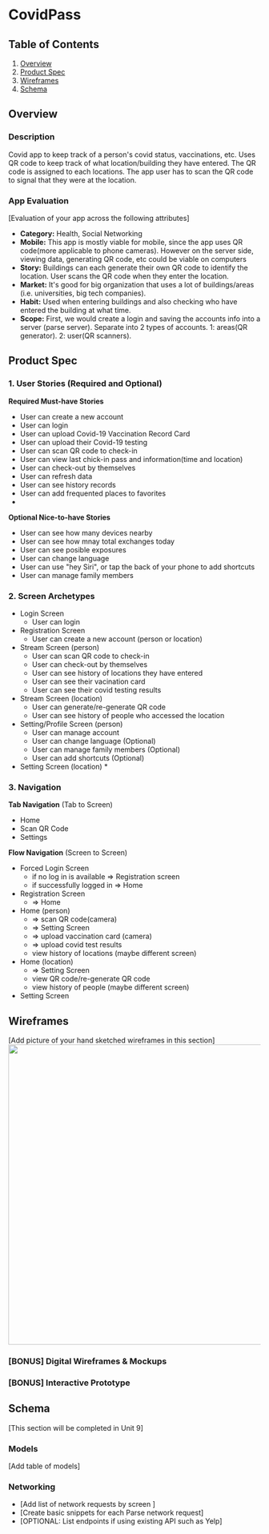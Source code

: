 # CovidPass

## Table of Contents
1. [Overview](#Overview)
1. [Product Spec](#Product-Spec)
1. [Wireframes](#Wireframes)
2. [Schema](#Schema)

## Overview
### Description
Covid app to keep track of a person's covid status, vaccinations, etc. Uses QR code to keep track of what location/building they have entered. The QR code is assigned to each locations. The app user has to scan the QR code to signal that they were at the location.

### App Evaluation
[Evaluation of your app across the following attributes]
- **Category:** Health, Social Networking
- **Mobile:** This app is mostly viable for mobile, since the app uses QR code(more applicable to phone cameras). However on the server side, viewing data, generating QR code, etc could be viable on computers
- **Story:** Buildings can each generate their own QR code to identify the location. User scans the QR code when they enter the location.
- **Market:** It's good for big organization that uses a lot of buildings/areas (i.e. universities, big tech companies).
- **Habit:** Used when entering buildings and also checking who have entered the building at what time.
- **Scope:** First, we would create a login and saving the accounts info into a server (parse server). Separate into 2 types of accounts. 1: areas(QR generator). 2: user(QR scanners).

## Product Spec

### 1. User Stories (Required and Optional)

**Required Must-have Stories**

* User can create a new account
* User can login
* User can upload Covid-19 Vaccination Record Card
* User can upload their Covid-19 testing
* User can scan QR code to check-in
* User can view last chick-in pass and information(time and location)
* User can check-out by themselves 
* User can refresh data 
* User can see history records 
* User can add frequented places to favorites
* 

**Optional Nice-to-have Stories**

* User can see how many devices nearby
* User can see how mnay total exchanges today
* User can see posible exposures 
* User can change language
* User can use "hey Siri", or tap the back of your phone to add shortcuts
* User can manage family members 

### 2. Screen Archetypes

* Login Screen
   * User can login
* Registration Screen
   * User can create a new account (person or location)
* Stream Screen (person)
   * User can scan QR code to check-in
   * User can check-out by themselves
   * User can see history of locations they have entered
   * User can see their vacination card
   * User can see their covid testing results
* Stream Screen (location)
   * User can generate/re-generate QR code
   * User can see history of people who accessed the location
* Setting/Profile Screen (person)
   * User can manage account
   * User can change language (Optional)
   * User can manage family members (Optional)
   * User can add shortcuts (Optional)
* Setting Screen (location)
   * 

### 3. Navigation

**Tab Navigation** (Tab to Screen)

* Home 
* Scan QR Code
* Settings

**Flow Navigation** (Screen to Screen)

* Forced Login Screen
   * if no log in is available => Registration screen
   * if successfully logged in => Home 
* Registration Screen
   * => Home 
* Home (person)
   * => scan QR code(camera)
   * => Setting Screen
   * => upload vaccination card (camera)
   * => upload covid test results
   * view history of locations (maybe different screen)
* Home (location)
   * => Setting Screen
   * view QR code/re-generate QR code
   * view history of people (maybe different screen)
* Setting Screen

## Wireframes
[Add picture of your hand sketched wireframes in this section]
<img src="YOUR_WIREFRAME_IMAGE_URL" width=600>

### [BONUS] Digital Wireframes & Mockups

### [BONUS] Interactive Prototype

## Schema 
[This section will be completed in Unit 9]
### Models
[Add table of models]
### Networking
- [Add list of network requests by screen ]
- [Create basic snippets for each Parse network request]
- [OPTIONAL: List endpoints if using existing API such as Yelp]
